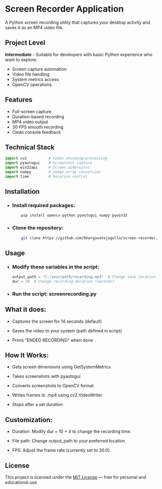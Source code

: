 # Screen Recorder Application 

A Python screen recording utility that captures your desktop activity and saves it as an MP4 video file.

## Project Level 
**Intermediate** - Suitable for developers with basic Python experience who want to explore:
- Screen capture automation
- Video file handling
- System metrics access
- OpenCV operations

## Features 
- Full-screen capture
- Duration-based recording
- MP4 video output
- 30 FPS smooth recording
- Clean console feedback

## Technical Stack 
```python
import cv2          # Video encoding/processing
import pyautogui    # Screenshot capture
import win32api     # Screen dimensions
import numpy        # Image array conversion
import time         # Duration control
```
## Installation 
- ### Install required packages:
  ```bash
      pip install opencv-python pyautogui numpy pywin32
  ```
- ### Clone the repository:
  ```bash
      git clone https://github.com/bhargavatejagolla/screen-recorder.git
  ```
## Usage
- ### Modify these variables in the script:
    ```python
    output_path = "C:/your/path/recording.mp4"  # Change save location
    dur = 20  # Change recording duration (seconds)
    ```
- ### Run the script: screenrecording.py    
## What it does:
 - Captures the screen for 14 seconds (default)

- Saves the video to your system (path defined in script)

- Prints "ENDED RECORDING" when done

## How It Works:
- Gets screen dimensions using GetSystemMetrics

- Takes screenshots with pyautogui

- Converts screenshots to OpenCV format

- Writes frames to .mp4 using cv2.VideoWriter

- Stops after a set duration

## Customization: 
- Duration: Modify dur = 10 + 4 to change the recording time.

- File path: Change output_path to your preferred location.

- FPS: Adjust the frame rate (currently set to 30.0).
  
## License

This project is licensed under the [MIT License](https://opensource.org/licenses/MIT) — free for personal and educational use.









    
